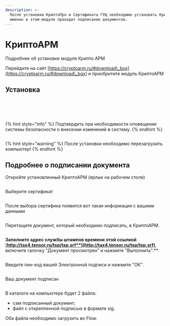 ```yaml
---
description: >-
  После установки КриптоПро и Сертификата ГУЦ необходимо установить КриптоАРМ,
  именно в этом модуле проходит подписание документов.
---
```


# КриптоАРМ

Подробнее об установке модуля Крипто АРМ

Перейдите на сайт [https://cryptoarm.ru/#download\_box](https://cryptoarm.ru/#download\_box)  и приобритите модуль КриптоАРМ

## Установка

<figure><img src="../../.gitbook/assets/telegram-cloud-photo-size-2-5188224046238647240-x.jpg" alt=""><figcaption></figcaption></figure>

<figure><img src="../../.gitbook/assets/telegram-cloud-photo-size-2-5188224046238647241-x.jpg" alt=""><figcaption></figcaption></figure>

<figure><img src="../../.gitbook/assets/telegram-cloud-photo-size-2-5188224046238647242-x.jpg" alt=""><figcaption></figcaption></figure>

<figure><img src="../../.gitbook/assets/telegram-cloud-photo-size-2-5188224046238647243-x.jpg" alt=""><figcaption></figcaption></figure>

<figure><img src="../../.gitbook/assets/telegram-cloud-photo-size-2-5188224046238647244-x.jpg" alt=""><figcaption></figcaption></figure>

{% hint style="info" %}
Подтвердить при необходимости оповещение системы безопасности о внесении изменений в систему.
{% endhint %}

<figure><img src="../../.gitbook/assets/telegram-cloud-photo-size-2-5188224046238647246-x.jpg" alt=""><figcaption></figcaption></figure>

{% hint style="warning" %}
После установки необходимо перезагрузить компьютер!
{% endhint %}

## Подробнее о подписании документа

Откройте установленный КриптоАРМ (ярлык на рабочем столе)

<figure><img src="../../.gitbook/assets/telegram-cloud-photo-size-2-5188224046238647256-y.jpg" alt=""><figcaption></figcaption></figure>

Выберите сертификат

<figure><img src="../../.gitbook/assets/telegram-cloud-photo-size-2-5188224046238647257-y.jpg" alt=""><figcaption></figcaption></figure>

После выбора сертифика появится вот такая информация с вашими данными

<figure><img src="../../.gitbook/assets/image (1) (6).png" alt=""><figcaption></figcaption></figure>

Перетащите документ, который необходимо подписать, в КриптоАРМ.

<figure><img src="../../.gitbook/assets/telegram-cloud-photo-size-2-5188224046238647263-y.jpg" alt=""><figcaption></figcaption></figure>

**Заполните адрес службы штампов времени этой ссылкой** [**http://tax4.tensor.ru/tsp/tsp.srf**](http://tax4.tensor.ru/tsp/tsp.srf)**, включите галочку "Документ просмотрен" и нажмите "Выполнить".**

<figure><img src="../../.gitbook/assets/telegram-cloud-photo-size-2-5192996240235808706-y.jpg" alt=""><figcaption></figcaption></figure>

Введите пин-код вашей Электронной подписи и нажмите "ОК".

<figure><img src="../../.gitbook/assets/telegram-cloud-photo-size-2-5188224046238647281-x.jpg" alt=""><figcaption></figcaption></figure>

Ваш документ подписан&#x20;

<figure><img src="../../.gitbook/assets/image (123).png" alt=""><figcaption></figcaption></figure>



В каталоге на компьютере будет 2 файла:&#x20;

* сам подписанный документ;
* файл с открепленной подписью в формате sig.

&#x20;Оба файла необходимо загрузить во Flow.

<figure><img src="../../.gitbook/assets/image (2) (5).png" alt=""><figcaption></figcaption></figure>

